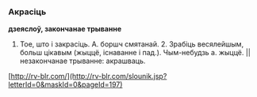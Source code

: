 ### Акрасіць
**дзеяслоў, закончанае трыванне**

1. Тое, што і закрасіць. А. боршч смятанай. 2. Зрабіць весялейшым, больш цікавым (жыццё, існаванне і пад.). Чым-небудзь а. жыццё. || незакончанае трыванне: акрашваць.

<a rel="author">[http://rv-blr.com/](http://rv-blr.com/slounik.jsp?letterId=0&maskId=0&pageId=197)</a>
